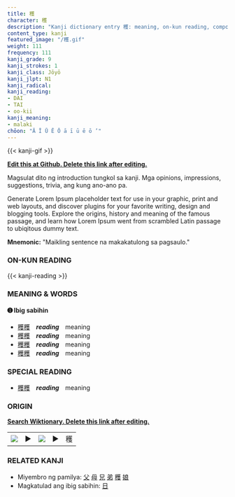 ```yaml
---
title: 穫
character: 穫
description: "Kanji dictionary entry 穫: meaning, on-kun reading, compounds, origin, related kanji"
content_type: kanji
featured_image: "/穫.gif"
weight: 111
frequency: 111
kanji_grade: 9
kanji_strokes: 1
kanji_class: Jōyō
kanji_jlpt: N1
kanji_radical: 
kanji_reading: 
- DAI
- TAI
- oo-kii
kanji_meaning:
- malaki
chōon: "Ā Ī Ū Ē Ō ā ī ū ē ō ’"
---
```

[//]: # (Don't edit the line below. Kanji animated GIF code is automatically generated.)
{{< kanji-gif >}}

[//]: # (Edit below this line.)

**[Edit this at Github. Delete this link after editing.](https://github.com/tim0g/tim/tree/main/content/kanji/穫/index.md)**

Magsulat dito ng introduction tungkol sa kanji. Mga opinions, impressions, suggestions, trivia, ang kung ano-ano pa.

Generate Lorem Ipsum placeholder text for use in your graphic, print and web layouts, and discover plugins for your favorite writing, design and blogging tools. Explore the origins, history and meaning of the famous passage, and learn how Lorem Ipsum went from scrambled Latin passage to ubiqitous dummy text.
 
**Mnemonic:** "Maikling sentence na makakatulong sa pagsaulo."

### ON-KUN READING

[//]: # (Don't edit the line below. ON-KUN READING code is automatically generated.)
{{< kanji-reading >}}

### MEANING & WORDS

#### ➊ **Ibig sabihin**
  - [穫](../穫)[穫](../穫)　***reading***　meaning
  - [穫](../穫)[穫](../穫)　***reading***　meaning
  - [穫](../穫)[穫](../穫)　***reading***　meaning
  - [穫](../穫)[穫](../穫)　***reading***　meaning

### SPECIAL READING
  - [穫](../穫)[穫](../穫)　***reading***　meaning

### ORIGIN

**[Search Wiktionary. Delete this link after editing.](https://wiktionary.org/wiki/穫)**
<table class="kanji-table"><tr><td>
<img src="60px-穫-bronze.svg.png">
</td><td>▶</td><td>
<img src="60px-穫-oracle.svg.png">
</td><td>▶</td>
<td class="kanji-origin">穫</td>
</tr></table>

### RELATED KANJI
- Miyembro ng pamilya: [父](../父) [母](../母) [兄](../兄) [弟](../弟) [穫](../穫) [娘](../娘)
- Magkatulad ang ibig sabihin: [日](../日)
